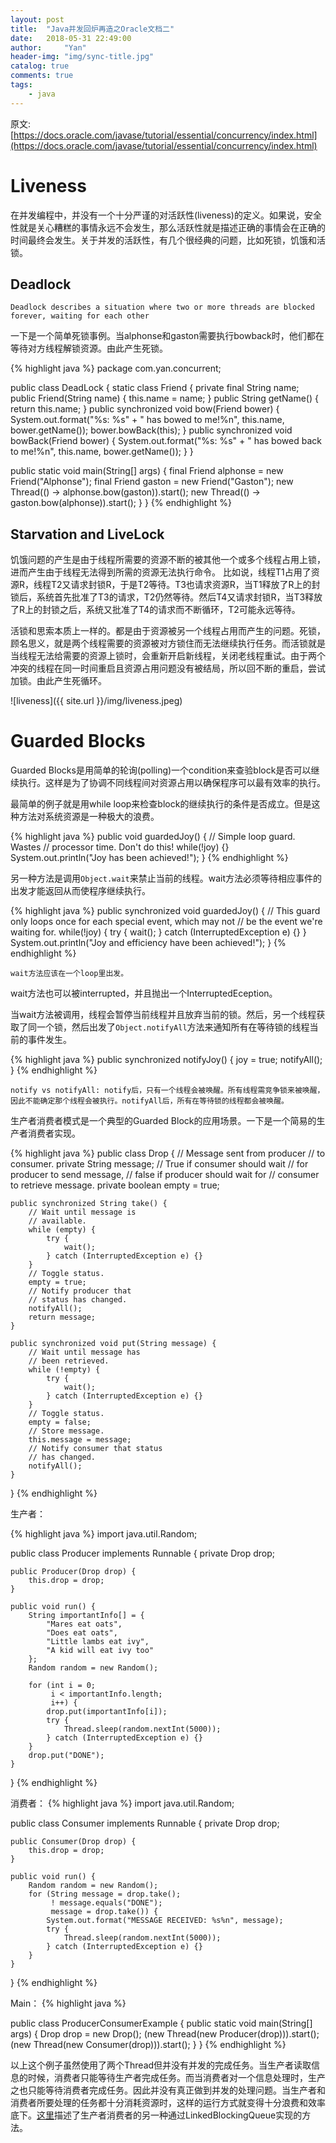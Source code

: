 ```yaml
---
layout: post
title:  "Java并发回炉再造之Oracle文档二"
date:   2018-05-31 22:49:00
author:     "Yan"
header-img: "img/sync-title.jpg"
catalog: true
comments: true
tags:
    - java
---
```


原文: [https://docs.oracle.com/javase/tutorial/essential/concurrency/index.html](https://docs.oracle.com/javase/tutorial/essential/concurrency/index.html)

# Liveness

在并发编程中，并没有一个十分严谨的对活跃性(liveness)的定义。如果说，安全性就是关心糟糕的事情永远不会发生，那么活跃性就是描述正确的事情会在正确的时间最终会发生。关于并发的活跃性，有几个很经典的问题，比如死锁，饥饿和活锁。

## Deadlock

```
Deadlock describes a situation where two or more threads are blocked forever, waiting for each other
```

一下是一个简单死锁事例。当alphonse和gaston需要执行bowback时，他们都在等待对方线程解锁资源。由此产生死锁。

{% highlight java %}
package com.yan.concurrent;

public class DeadLock {
   static class Friend {
       private final String name;
       public Friend(String name) {
           this.name = name;
       }
       public String getName() {
           return this.name;
       }
       public synchronized void bow(Friend bower) {
           System.out.format("%s: %s"
                           + "  has bowed to me!%n",
                   this.name, bower.getName());
           bower.bowBack(this);
       }
       public synchronized void bowBack(Friend bower) {
           System.out.format("%s: %s"
                           + " has bowed back to me!%n",
                   this.name, bower.getName());
       }
   }

   public static void main(String[] args) {
       final Friend alphonse =
               new Friend("Alphonse");
       final Friend gaston =
               new Friend("Gaston");
       new Thread(() -> alphonse.bow(gaston)).start();
       new Thread(() -> gaston.bow(alphonse)).start();
   }
}
{% endhighlight %}

## Starvation and LiveLock

饥饿问题的产生是由于线程所需要的资源不断的被其他一个或多个线程占用上锁，进而产生由于线程无法得到所需的资源无法执行命令。
比如说，线程T1占用了资源R，线程T2又请求封锁R，于是T2等待。T3也请求资源R，当T1释放了R上的封锁后，系统首先批准了T3的请求，T2仍然等待。然后T4又请求封锁R，当T3释放了R上的封锁之后，系统又批准了T4的请求而不断循环，T2可能永远等待。

活锁和思索本质上一样的。都是由于资源被另一个线程占用而产生的问题。死锁，顾名思义，就是两个线程需要的资源被对方锁住而无法继续执行任务。而活锁就是当线程无法给需要的资源上锁时，会重新开启新线程，关闭老线程重试。由于两个冲突的线程在同一时间重启且资源占用问题没有被结局，所以回不断的重启，尝试加锁。由此产生死循环。

![liveness]({{ site.url }}/img/liveness.jpeg)


# Guarded Blocks

Guarded Blocks是用简单的轮询(polling)一个condition来查验block是否可以继续执行。这样是为了协调不同线程间对资源占用以确保程序可以最有效率的执行。

最简单的例子就是用while loop来检查block的继续执行的条件是否成立。但是这种方法对系统资源是一种极大的浪费。

{% highlight java %}
public void guardedJoy() {
   // Simple loop guard. Wastes
   // processor time. Don't do this!
   while(!joy) {}
   System.out.println("Joy has been achieved!");
}
{% endhighlight %}

另一种方法是调用`Object.wait`来禁止当前的线程。wait方法必须等待相应事件的出发才能返回从而使程序继续执行。

{% highlight java %}
public synchronized void guardedJoy() {
    // This guard only loops once for each special event, which may not
    // be the event we're waiting for.
    while(!joy) {
        try {
            wait();
        } catch (InterruptedException e) {}
    }
    System.out.println("Joy and efficiency have been achieved!");
}
{% endhighlight %}

```
wait方法应该在一个loop里出发。
```

wait方法也可以被interrupted，并且抛出一个InterruptedEception。

当wait方法被调用，线程会暂停当前线程并且放弃当前的锁。然后，另一个线程获取了同一个锁，然后出发了`Object.notifyAll`方法来通知所有在等待锁的线程当前的事件发生。

{% highlight java %}
public synchronized notifyJoy() {
    joy = true;
    notifyAll();
}
{% endhighlight %}


```
notify vs notifyAll: notify后，只有一个线程会被唤醒。所有线程需竞争锁来被唤醒，因此不能确定那个线程会被执行。notifyAll后，所有在等待锁的线程都会被唤醒。
```

生产者消费者模式是一个典型的Guarded Block的应用场景。一下是一个简易的生产者消费者实现。

{% highlight java %}
public class Drop {
    // Message sent from producer
    // to consumer.
    private String message;
    // True if consumer should wait
    // for producer to send message,
    // false if producer should wait for
    // consumer to retrieve message.
    private boolean empty = true;

    public synchronized String take() {
        // Wait until message is
        // available.
        while (empty) {
            try {
                wait();
            } catch (InterruptedException e) {}
        }
        // Toggle status.
        empty = true;
        // Notify producer that
        // status has changed.
        notifyAll();
        return message;
    }

    public synchronized void put(String message) {
        // Wait until message has
        // been retrieved.
        while (!empty) {
            try { 
                wait();
            } catch (InterruptedException e) {}
        }
        // Toggle status.
        empty = false;
        // Store message.
        this.message = message;
        // Notify consumer that status
        // has changed.
        notifyAll();
    }
}
{% endhighlight %}

生产者：

{% highlight java %}
import java.util.Random;

public class Producer implements Runnable {
    private Drop drop;

    public Producer(Drop drop) {
        this.drop = drop;
    }

    public void run() {
        String importantInfo[] = {
            "Mares eat oats",
            "Does eat oats",
            "Little lambs eat ivy",
            "A kid will eat ivy too"
        };
        Random random = new Random();

        for (int i = 0;
             i < importantInfo.length;
             i++) {
            drop.put(importantInfo[i]);
            try {
                Thread.sleep(random.nextInt(5000));
            } catch (InterruptedException e) {}
        }
        drop.put("DONE");
    }
}
{% endhighlight %}

消费者：
{% highlight java %}
import java.util.Random;

public class Consumer implements Runnable {
    private Drop drop;

    public Consumer(Drop drop) {
        this.drop = drop;
    }

    public void run() {
        Random random = new Random();
        for (String message = drop.take();
             ! message.equals("DONE");
             message = drop.take()) {
            System.out.format("MESSAGE RECEIVED: %s%n", message);
            try {
                Thread.sleep(random.nextInt(5000));
            } catch (InterruptedException e) {}
        }
    }
}
{% endhighlight %}

Main：
{% highlight java %}

public class ProducerConsumerExample {
    public static void main(String[] args) {
        Drop drop = new Drop();
        (new Thread(new Producer(drop))).start();
        (new Thread(new Consumer(drop))).start();
    }
}
{% endhighlight %}

以上这个例子虽然使用了两个Thread但并没有并发的完成任务。当生产者读取信息的时候，消费者只能等待生产者完成任务。而当消费者对一个信息处理时，生产之也只能等待消费者完成任务。因此并没有真正做到并发的处理问题。当生产者和消费者所要处理的任务都十分消耗资源时，这样的运行方式就变得十分浪费和效率底下。[这里](https://dzone.com/articles/producer-consumer-pattern)描述了生产者消费者的另一种通过LinkedBlockingQueue实现的方法。